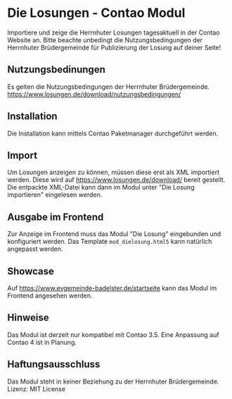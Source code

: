 # Die Losungen - Contao Modul
Importiere und zeige die Herrnhuter Losungen tagesaktuell in der Contao Website an.
Bitte beachte unbedingt die Nutzungsbedingungen der Herrnhuter Brüdergemeinde für Publizierung der Losung auf deiner Seite!

## Nutzungsbedinungen  
Es gelten die Nutzungsbedingungen der Herrnhuter Brüdergemeinde. https://www.losungen.de/download/nutzungsbedingungen/

## Installation

Die Installation kann mittels Contao Paketmanager durchgeführt werden.

## Import
Um Losungen anzeigen zu können, müssen diese erst als XML importiert werden. Diese wird auf https://www.losungen.de/download/ bereit gestellt. Die entpackte XML-Datei kann dann im Modul unter "Die Losung importieren" eingelesen werden.

## Ausgabe im Frontend
Zur Anzeige im Frontend muss das Modul "Die Losung" eingebunden und konfiguriert werden. Das Template <code>mod_dielosung.html5</code> kann natürlich angepasst werden.

## Showcase
Auf https://www.evgemeinde-badelster.de/startseite kann das Modul im Frontend angesehen werden.

## Hinweise
Das Modul ist derzeit nur kompatibel mit Contao 3.5. Eine Anpassung auf Contao 4 ist in Planung.

## Haftungsausschluss
Das Modul steht in keiner Beziehung zu der Herrnhuter Brüdergemeinde.
Lizenz: MIT License
